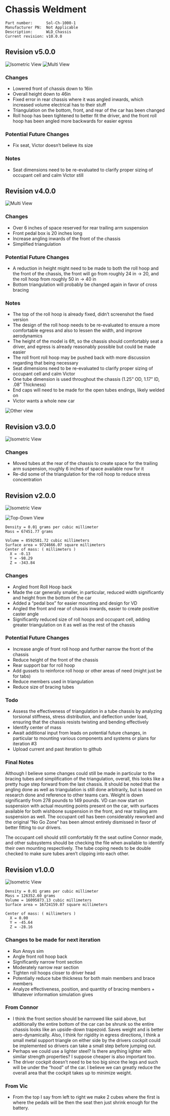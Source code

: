 # Chassis Weldment

```
Part number:      Sol-Ch-1000-1
Manufacturer PN:  Not Applicable
Description:      WLD_Chassis
Current revision: v10.0.0
```

## Revision v5.0.0

![Isometric View](./media/Sol-Ch-1000-1-v5.0.0-media-1.png)
![Multi View](./media/Sol-Ch-1000-1-v5.0.0-media-2.png)

### Changes
- Lowered front of chassis down to 16in
- Overall height down to 46in
- Fixed error in rear chassis where it was angled inwards, which increased volume electrical has to their stuff
- Triangulation on the bottom, front, and rear of the car has been changed
- Roll hoop has been tightened to better fit the driver, and the front roll hoop has been angled more backwards for easier egress

### Potential Future Changes
- Fix seat, Victor doesn’t believe its size

### Notes
- Seat dimensions need to be re-evaluated to clarify proper sizing of occupant cell and calm Victor still

## Revision v4.0.0

![Multi View](./media/Sol-Ch-1000-1-v4.0.0-media-1.png)

### Changes
- Over 6 inches of space reserved for rear trailing arm suspension
- Front pedal box is 20 inches long
- Increase angling inwards of the front of the chassis
- Simplified triangulation

### Potential Future Changes
- A reduction in height might need to be made to both the roll hoop and the front of the chassis, the front will go from roughly 24 in → 20, and the roll hoop from roughly 50 in → 40 in
- Bottom triangulation will probably be changed again in favor of cross bracing

### Notes
- The top of the roll hoop is already fixed, didn’t screenshot the fixed version
- The design of the roll hoop needs to be re-evaluated to ensure a more comfortable egress and also to lessen the width, and improve aerodynamics
- The height of the model is 6ft, so the chassis should comfortably seat a driver, and egress is already reasonably possible but could be made easier
- The roll front roll hoop may be pushed back with more discussion regarding that being necessary
- Seat dimensions need to be re-evaluated to clarify proper sizing of occupant cell and calm Victor
- One tube dimension is used throughout the chassis (1.25” OD, 1.17” ID, .08” Thickness)
- End caps will need to be made for the open tubes endings, likely welded on
- Victor wants a whole new car

![Other view](./media/Sol-Ch-1000-1-v4.0.0-media-2.png)

## Revision v3.0.0

![Isometric View](./media/Sol-Ch-1000-1-v3.0.0-media-1.png)

### Changes
- Moved tubes at the rear of the chassis to create space for the trailing arm suspension, roughly 6 inches of space available now for it
- Re-did some of the triangulation for the roll hoop to reduce stress concentration


## Revision v2.0.0

![Isometric View](./media/Sol-Ch-1000-1-v2.0.0-media-1.png)

![Top-Down View](./media/Sol-Ch-1000-1-v2.0.0-media-2.png)

```
Density = 0.01 grams per cubic millimeter
Mass = 67451.77 grams

Volume = 8592581.72 cubic millimeters
Surface area = 9724666.07 square millimeters 
Center of mass: ( millimeters )
  X = -0.13
  Y = -98.29
  Z = -343.84
```

### Changes
- Angled front Roll Hoop back
- Made the car generally smaller, in particular, reduced width significantly and height from the bottom of the car
- Added a “pedal box” for easier mounting and design for VD
- Angled the front and rear of chassis inwards, easier to create positive caster angle
- Significantly reduced size of roll hoops and occupant cell, adding greater triangulation on it as well as the rest of the chassis

### Potential Future Changes
- Increase angle of front roll hoop and further narrow the front of the chassis
- Reduce height of the front of the chassis
- Rear support bar for roll hoop
- Add gussets to reinforce roll hoop or other areas of need (might just be for tabs)
- Reduce members used in triangulation
- Reduce size of bracing tubes

### Todo
- Assess the effectiveness of triangulation in a tube chassis by analyzing torsional stiffness, stress distribution, and deflection under load, ensuring that the chassis resists twisting and bending effectively
- Identify center of mass
- Await additional input from leads on potential future changes, in particular to mounting various components and systems or plans for iteration #3
- Upload current and past iteration to github

### Final Notes
Although I believe some changes could still be made in particular to the bracing tubes and simplification of the triangulation, overall, this looks like a pretty huge step forward from the last chassis. It should be noted that the angling done as well as triangulation is still done arbitrarily, but is based on research done and reference to other teams cars. Weight is down significantly from 278 pounds to 149 pounds. VD can now start on suspension with actual mounting points present on the car, with surfaces available for both wishbone suspension in the front, and rear trailing arm suspension as well. The occupant cell has been considerably reworked and the original “No Go Zone” has been almost entirely dismissed in favor of better fitting to our drivers.

The occupant cell should still comfortably fit the seat outline Connor made, and other subsystems should be checking the file when available to identify their own mounting respectively. The tube coping needs to be double checked to make sure tubes aren’t clipping into each other.

## Revision v1.0.0

![Isometric View](./media/Sol-Ch-1000-1-v1.0.0-media-1.png)

```
Density = 0.01 grams per cubic millimeter
Mass = 126352.60 grams
Volume = 16095873.13 cubic millimeters
Surface area = 16724159.07 square millimeters 

Center of mass: ( millimeters )
  X = 0.00
  Y = -45.64
  Z = -28.16 
```

### Changes to be made for next iteration
- Run Ansys sim
- Angle front roll hoop back
- Significantly narrow front section
- Moderately narrow rear section
- Tighten roll hoops closer to driver head
- Potentially reduce tube thickness for both main members and brace members
- Analyze effectiveness, position, and quantity of bracing members + Whatever information simulation gives

### From Connor
- I think the front section should be narrowed like said above, but additionally the entire bottom of the car can be shrunk so the entire chassis looks like an upside-down trapezoid. Saves weight and is better aero-dynamically. Also, I think for rigidity in egress directions, I think a small metal support triangle on either side by the drivers cockpit could be implemented so drivers can take a small step before jumping out.
- Perhaps we could use a lighter steel? Is there anything lighter with similar strength properties? I suppose cheaper is also important too.
- The driver cockpit doesn’t need to be too big since the legs and such will be under the “hood” of the car. I believe we can greatly reduce the overall area that the cockpit takes up to minimize weight.

### From Vic
- From the top I say from left to right we make 2 cubes where the first is where the pedals will be then the seat then just shrink enough for the battery.
